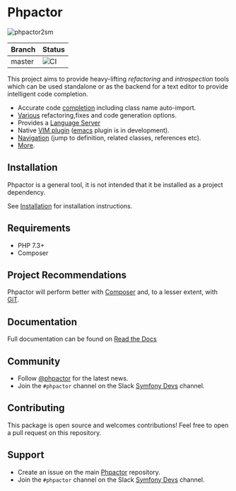 Phpactor
========

![phpactor2sm](https://user-images.githubusercontent.com/530801/27995098-82e72c4c-64c0-11e7-96d2-f549c711ca8b.png)

| Branch       | Status                                                                                                                         |
| ------------ | ------------------------------------------------------------------------------------------------------------------------------ |
| master       | ![CI](https://github.com/phpactor/phpactor/workflows/CI/badge.svg?branch=master)                                               |
This project aims to provide heavy-lifting *refactoring* and *introspection*
tools which can be used standalone or as the backend for a text editor to
provide intelligent code completion.

- Accurate code [completion](https://phpactor.readthedocs.io/en/develop/reference/completion.html) including class name auto-import.
- [Various](https://phpactor.readthedocs.io/en/develop/reference/refactorings.html) refactoring,fixes and code generation options.
- Provides a [Language Server](https://phpactor.readthedocs.io/en/develop/usage/language-server.html)
- Native [VIM plugin](https://phpactor.readthedocs.io/en/develop/usage/vim-plugin.html) ([emacs](https://github.com/emacs-php/phpactor.el) plugin is in development).
- [Navigation](https://phpactor.readthedocs.io/en/develop/reference/navigation.html) (jump to
  definition, related classes, references etc).
- [More](https://phpactor.readthedocs.io/en/develop).

Installation
------------

Phpactor is a general tool, it is not intended that it be installed as a project dependency.

See
[Installation](https://phpactor.readthedocs.io/en/develop/usage/standalone.html)
for installation instructions.

Requirements
------------

- PHP 7.3+
- Composer

Project Recommendations
-----------------------

Phpactor will perform better with [Composer](https://getcomposer.org) and, to
a lesser extent, with [GiT](https://git-scm.org).

Documentation
-------------

Full documentation can be found on [Read the Docs](https://phpactor.readthedocs.io/en/develop)

Community
---------

- Follow [@phpactor](https://twitter.com/phpactor) for the latest news.
- Join the `#phpactor` channel on the Slack [Symfony Devs](https://symfony.com/slack-invite) channel.

Contributing
------------

This package is open source and welcomes contributions! Feel free to open a
pull request on this repository.

Support
-------

- Create an issue on the main [Phpactor](https://github.com/phpactor/phpactor) repository.
- Join the `#phpactor` channel on the Slack [Symfony Devs](https://symfony.com/slack-invite) channel.

